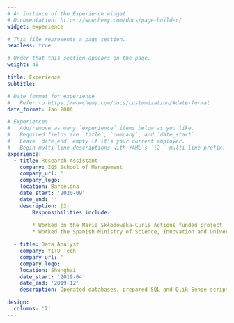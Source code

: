 ```yaml
---
# An instance of the Experience widget.
# Documentation: https://wowchemy.com/docs/page-builder/
widget: experience

# This file represents a page section.
headless: true

# Order that this section appears on the page.
weight: 40

title: Experience
subtitle:

# Date format for experience
#   Refer to https://wowchemy.com/docs/customization/#date-format
date_format: Jan 2006

# Experiences.
#   Add/remove as many `experience` items below as you like.
#   Required fields are `title`, `company`, and `date_start`.
#   Leave `date_end` empty if it's your current employer.
#   Begin multi-line descriptions with YAML's `|2-` multi-line prefix.
experience:
  - title: Research Assistant
    company: IQS School of Management
    company_url: ''
    company_logo:
    location: Barcelona
    date_start: '2020-09'
    date_end: ''
    description: |2-
        Responsibilities include:
        
        * Worked on the Marie Skłodowska-Curie Actions funded project
        * Worked the Spanish Ministry of Science, Innovation and Universities funded project

  - title: Data Analyst
    company: YITU Tech
    company_url: ''
    company_logo:
    location: Shanghai
    date_start: '2019-04'
    date_end: '2019-12'
    description: Operated databases, prepared SQL and Qlik Sense scripts for business analyses, visualized data with interactive dashboards, wrote weekly reports and assisted in product development, etc.

design:
  columns: '2'
---
```

